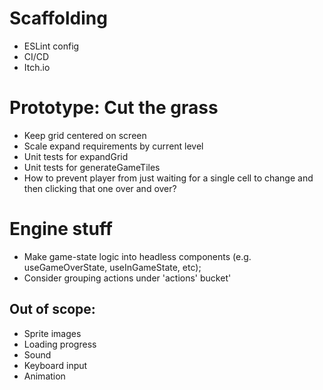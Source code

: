 # Scaffolding

- ESLint config
- CI/CD
- Itch.io

# Prototype: Cut the grass

- Keep grid centered on screen
- Scale expand requirements by current level
- Unit tests for expandGrid
- Unit tests for generateGameTiles
- How to prevent player from just waiting for a single cell to change and then clicking that one over and over?

# Engine stuff

- Make game-state logic into headless components (e.g. useGameOverState, useInGameState, etc);
- Consider grouping actions under 'actions' bucket'

## Out of scope:

- Sprite images
- Loading progress
- Sound
- Keyboard input
- Animation

